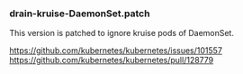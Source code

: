 ### drain-kruise-DaemonSet.patch

This version is patched to ignore kruise pods of DaemonSet.

https://github.com/kubernetes/kubernetes/issues/101557
https://github.com/kubernetes/kubernetes/pull/128779
